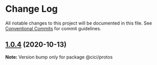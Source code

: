 # Change Log

All notable changes to this project will be documented in this file.
See [Conventional Commits](https://conventionalcommits.org) for commit guidelines.

## [1.0.4](https://github.com/cosmin19/poc-lerna/compare/v1.0.3...v1.0.4) (2020-10-13)

**Note:** Version bump only for package @cici/protos
